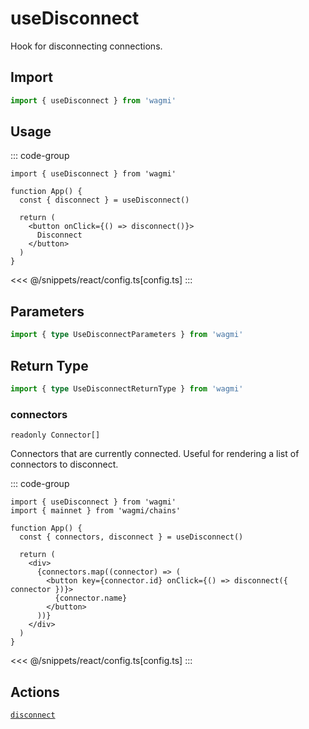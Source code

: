 <script setup>
const packageName = 'wagmi'
const mutate = 'disconnect'
const TData = 'void'
const TError = 'DisconnectError'
const TVariables = '{ connector?: Connector | undefined; }'
</script>

# useDisconnect

Hook for disconnecting connections.

## Import

```ts
import { useDisconnect } from 'wagmi'
```

## Usage

::: code-group
```tsx [index.tsx]
import { useDisconnect } from 'wagmi'

function App() {
  const { disconnect } = useDisconnect()

  return (
    <button onClick={() => disconnect()}>
      Disconnect
    </button>
  )
}
```
<<< @/snippets/react/config.ts[config.ts]
:::

## Parameters

```ts
import { type UseDisconnectParameters } from 'wagmi'
```

<!--@include: @shared/mutation-options.md-->

## Return Type

```ts
import { type UseDisconnectReturnType } from 'wagmi'
```

### connectors

`readonly Connector[]`

Connectors that are currently connected. Useful for rendering a list of connectors to disconnect.

::: code-group
```tsx [index.tsx]
import { useDisconnect } from 'wagmi'
import { mainnet } from 'wagmi/chains'

function App() {
  const { connectors, disconnect } = useDisconnect()

  return (
    <div>
      {connectors.map((connector) => (
        <button key={connector.id} onClick={() => disconnect({ connector })}>
          {connector.name}
        </button>
      ))}
    </div>
  )
}
```
<<< @/snippets/react/config.ts[config.ts]
:::

<!--@include: @shared/mutation-result.md-->

<!--@include: @shared/query/disconnect.md-->

## Actions

[`disconnect`](/core/actions/connect)
